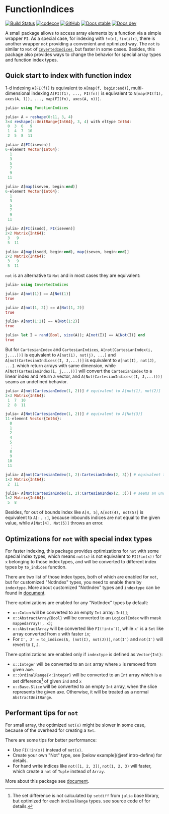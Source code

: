 # FunctionIndices

[![Build Status](https://github.com/wangl-cc/FunctionIndices.jl/actions/workflows/ci.yml/badge.svg?branch=master)](https://github.com/wangl-cc/FunctionIndices.jl/actions/workflows/ci.yml)
[![codecov](https://codecov.io/gh/wangl-cc/FunctionIndices.jl/branch/master/graph/badge.svg)](https://codecov.io/gh/wangl-cc/FunctionIndices.jl)
[![GitHub](https://img.shields.io/github/license/wangl-cc/FunctionIndices.jl)](https://github.com/wangl-cc/FunctionIndices.jl/blob/master/LICENSE)
[![Docs stable](https://img.shields.io/badge/docs-dev-stable.svg)](https://wangl-cc.github.io/FunctionIndices.jl/stable/)
[![Docs dev](https://img.shields.io/badge/docs-dev-blue.svg)](https://wangl-cc.github.io/FunctionIndices.jl/dev/)

A small package allows to access array elements by a function via a simple wrapper `FI`.
As a special case, for indexing with `!=(n)`, `!in(itr)`, there is another wrapper `not` providing a convenient and optimized way.
The `not` is similar to `Not` of [`InvertedIndices`](https://github.com/JuliaData/InvertedIndices.jl), but faster in some cases.
Besides, this package also provides ways to change the behavior for special array types and function index types.

## Quick start to index with function index

1-d indexing `A[FI(f)]` is equivalent to `A[map(f, begin:end)]`, multi-dimensional indexing `A[FI(f1), ..., FI(fn)]` is equivalent to `A[map(FI(f1), axes(A, 1)), ..., map(FI(fn), axes(A, n))]`.

```julia
julia> using FunctionIndices

julia> A = reshape(0:11, 3, 4)
3×4 reshape(::UnitRange{Int64}, 3, 4) with eltype Int64:
 0  3  6   9
 1  4  7  10
 2  5  8  11

julia> A[FI(iseven)]
6-element Vector{Int64}:
  1
  3
  5
  7
  9
 11

julia> A[map(iseven, begin:end)]
6-element Vector{Int64}:
  1
  3
  5
  7
  9
 11

julia> A[FI(isodd), FI(iseven)]
2×2 Matrix{Int64}:
 3   9
 5  11

julia> A[map(isodd, begin:end), map(iseven, begin:end)]
2×2 Matrix{Int64}:
 3   9
 5  11
```

`not` is an alternative to `Not` and in most cases they are equivalent:

```julia
julia> using InvertedIndices

julia> A[not(1)] == A[Not(1)]
true

julia> A[not(1, 2)] == A[Not(1, 2)]
true

julia> A[not(1:2)] == A[Not(1:2)]
true

julia> let I = rand(Bool, size(A)); A[not(I)] == A[Not(I)] end
true
```

But for `CartesianIndex` and `CartesianIndices`,
`A[not(CartesianIndex(i, j,...))]` is equivalent to `A[not(i), not(j), ...]`
and `A[not(CartesianIndices((I, J,...))]` is equivalent to `A[not(I), not(J), ...]`.
which return arrays with same dimension,
while `A[Not(CartesianIndex(i, j,...))]`
will convert the `CartesianIndex` to a linear index and return a vector,
and `A[Not(CartesianIndices((I, J,...)))]` seams an undefined behavior.

```julia
julia> A[not(CartesianIndex(1, 2))] # equivalent to A[not(1), not(2)]
2×3 Matrix{Int64}:
 1  7  10
 2  8  11

julia> A[Not(CartesianIndex(1, 2))] # equivalent to A[Not(3)]
11-element Vector{Int64}:
  0
  1
  2
  4
  5
  ⋮
  8
  9
 10
 11

julia> A[not(CartesianIndex(1, 2):CartesianIndex(2, 3))] # equivalent to A[not(1:2), not(2:3)]
1×2 Matrix{Int64}:
 2  11

julia> A[Not(CartesianIndex(1, 2):CartesianIndex(2, 3))] # seems an undefined behavior
1×2 Matrix{Int64}:
 5  8
```

Besides, for out of bounds index like `A[4, 5]`, `A[not(4), not(5)]` is equivalent to `A[:, :]`,
because inbounds indices are not equal to the given value, while `A[Not[4], Not(5)]` throws an error.

## Optimizations for `not` with special index types

For faster indexing,
this package provides optimizations for `not` with some special index types,
which means `not(x)` is not equivalent to `FI(!in(x))` for `x` belonging to those index types,
and will be converted to different index types by `to_indices` function.

There are two list of those index types, both of which are enabled for `not`,
but for customized "NotIndex" types, you need to enable them by `indextype`.
More about customized  "NotIndex" types and `indextype` can be found in
[document](https://wangl-cc.github.io/FunctionIndices.jl/dev/).

There optimizations are enabled for any "NotIndex" types by default:

* `x::Colon` will be converted to an empty `Int` array: `Int[]`;
* `x::AbstractArray{Bool}` will be converted to an `LogicalIndex` with mask `mappedarray(!, x)`;
* `x::AbstractArray` will be converted like `FI(!in(x′))`,
  while `x′` is a `Set` like array converted from `x` with faster `in`;
* For `I′, J′ = to_indices(A, (not(I), not(J)))`, `not(I′)` and `not(I′)` will revert to `I`, `J`.

There optimizations are enabled only if `indextype` is defined as `Vector{Int}`:

* `x::Integer` will be converted to an `Int` array where `x` is removed from given axe.
* `x::OrdinalRange{<:Integer}`  will be converted to an `Int` array
  which is a set difference[^1] of given `ind` and `x`
* `x::Base.Slice` will be converted to an empty `Int` array,
  when the slice represents the given axe.
  Otherwise, it will be treated as a normal `AbstractUnitRange`.

## Performant tips for `not`

For small array, the optimized `not(x)` might be slower in some case,
because of the overhead for creating a `Set`.

There are some tips for better performance:
* Use `FI(!in(x))` instead of `not(x)`.
* Create your own "Not" type, see [below example](@ref intro-define) for details.
* For hand write indices like `not([1, 2, 3])`, `not(1, 2, 3)` will faster,
  which create a `not` of `Tuple` instead of `Array`.

More about this package see [document](https://wangl-cc.github.io/FunctionIndices.jl/dev/).

[^1]: The set difference is not calculated by `setdiff` from `julia` base library,
  but optimized for each `OrdinalRange` types. see source code of for details.
